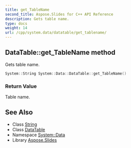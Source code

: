 ```yaml
---
title: get_TableName
second_title: Aspose.Slides for C++ API Reference
description: Gets table name.
type: docs
weight: 14
url: /cpp/system.data/datatable/get_tablename/
---
```

## DataTable::get_TableName method


Gets table name.

```cpp
System::String System::Data::DataTable::get_TableName()
```


### Return Value

Table name.

## See Also

* Class [String](../../../system/string/)
* Class [DataTable](../)
* Namespace [System::Data](../../)
* Library [Aspose.Slides](../../../)
